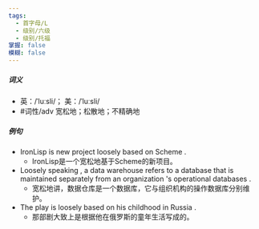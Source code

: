 ```yaml
---
tags:
  - 首字母/L
  - 级别/六级
  - 级别/托福
掌握: false
模糊: false
---
```

##### 词义
- 英：/ˈluːsli/； 美：/ˈluːsli/
- #词性/adv  宽松地；松散地；不精确地
##### 例句
- IronLisp is new project loosely based on Scheme .
	- IronLisp是一个宽松地基于Scheme的新项目。
- Loosely speaking , a data warehouse refers to a database that is maintained separately from an organization 's operational databases .
	- 宽松地讲，数据仓库是一个数据库，它与组织机构的操作数据库分别维护。
- The play is loosely based on his childhood in Russia .
	- 那部剧大致上是根据他在俄罗斯的童年生活写成的。
